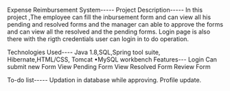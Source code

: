 Expense Reimbursement System-----
Project Description-----
In this project ,The employee can fill the inbursement form and can view all his pending and resolved forms and the manager can able to approve the forms and can view all the resolved and the pending forms.
Login page is also there with the rigth credentials user can login in to do operation.

Technologies Used----
 Java 1.8,SQL,Spring tool suite, Hibernate,HTML/CSS, Tomcat •MySQL workbench
Features---
Login
Can submit new Form
View Pending Form
View Resolved Form
Review Form

To-do list-----
Updation in database while approving.
Profile update.
